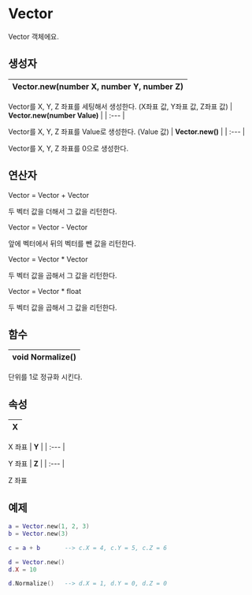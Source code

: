 # **Vector**


Vector 객체에요. 
## **생성자**

| **Vector.new(number X, number Y, number Z)** |
| :--- |

Vector를 X, Y, Z 좌표를 세팅해서 생성한다. (X좌표 값, Y좌표 값, Z좌표 값) 
| **Vector.new(number Value)** |
| :--- |

Vector를 X, Y, Z 좌표를 Value로 생성한다. (Value 값) 
| **Vector.new()** |
| :--- |

Vector를 X, Y, Z 좌표를 0으로 생성한다. 
## **연산자**


Vector = Vector + Vector 

두 벡터 값을 더해서 그 값을 리턴한다. 

Vector = Vector - Vector 

앞에 벡터에서 뒤의 벡터를 뺀 값을 리턴한다. 

Vector = Vector * Vector 

두 벡터 값을 곱해서 그 값을 리턴한다. 

Vector = Vector * float 

두 벡터 값을 곱해서 그 값을 리턴한다. 
## **함수**

| **void Normalize()** |
| :--- |

단위를 1로 정규화 시킨다. 
## **속성**

| **X** |
| :--- |

X 좌표 
| **Y** |
| :--- |

Y 좌표 
| **Z** |
| :--- |

Z 좌표 
## **예제**


```lua
a = Vector.new(1, 2, 3)
b = Vector.new(3)

c = a + b		--> c.X = 4, c.Y = 5, c.Z = 6

d = Vector.new()
d.X = 10

d.Normalize()   --> d.X = 1, d.Y = 0, d.Z = 0
```
